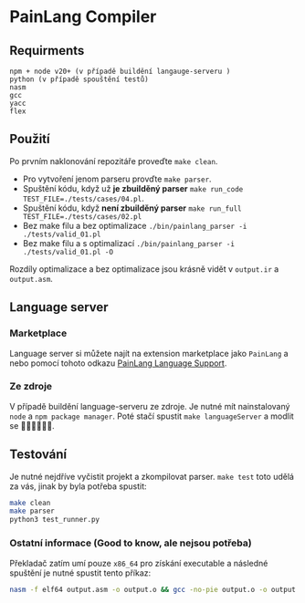 # PainLang Compiler

## Requirments
```
npm + node v20+ (v případě buildění langauge-serveru )
python (v případě spouštění testů)
nasm
gcc
yacc
flex
```

## Použití
Po prvním naklonování repozitáře proveďte `make clean`.

 - Pro vytvoření jenom parseru provďte `make parser`.  
 - Spuštění kódu, když už **je zbuilděný parser** `make run_code TEST_FILE=./tests/cases/04.pl`. 
 - Spuštění kódu, když **není zbuilděný parser** `make run_full TEST_FILE=./tests/cases/02.pl` 
 - Bez make filu a bez optimalizace `./bin/painlang_parser -i ./tests/valid_01.pl`
 - Bez make filu a s optimalizací `./bin/painlang_parser -i ./tests/valid_01.pl -O`


Rozdíly optimalizace a bez optimalizace jsou krásně vidět v `output.ir` a `output.asm`. 

## Language server

### Marketplace
Language server si můžete najít na extension marketplace jako `PainLang` a nebo pomocí tohoto odkazu [PainLang Language Support](https://marketplace.visualstudio.com/items?itemName=pvacha.painlang-highlighter).


### Ze zdroje
V případě buildění language-serveru ze zdroje. Je nutné mít nainstalovaný `node` a `npm package manager`. Poté stačí spustit `make languageServer` a modlit se 🙏🏾🙏🏾🙏🏾.


## Testování
Je nutné nejdříve vyčistit projekt a zkompilovat parser. `make test` toto udělá za vás, jinak by byla potřeba spustit: 
```bash
make clean
make parser
python3 test_runner.py
```

### Ostatní informace (Good to know, ale nejsou potřeba)

Překladač zatím umí pouze `x86_64` pro získání executable a následné spuštění je nutné spustit tento příkaz:

```bash
nasm -f elf64 output.asm -o output.o && gcc -no-pie output.o -o output && ./output
```